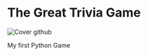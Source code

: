 # The Great Trivia Game

![Cover github](https://github.com/user-attachments/assets/74d7b8c5-1f8a-4432-a606-bef6472e92ff)

My first Python Game
